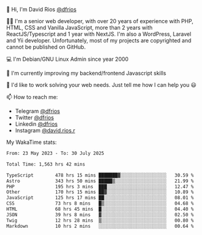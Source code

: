 👋 Hi, I'm David Rios [@dfrios](https://github.com/dfrios)

👨‍💻 I'm a senior web developer, with over 20 years of experience with PHP, HTML, CSS and Vanilla JavaScript, more than 2 years with ReactJS/Typescript and 1 year with NextJS. I'm also a WordPress, Laravel and Yii developer. Unfortunately, most of my projects are copyrighted and cannot be published on GitHub.

💻 I'm Debian/GNU Linux Admin since year 2000

🌱 I'm currently improving my backend/frontend Javascript skills

💞️ I'd like to work solving your web needs. Just tell me how I can help you 😃

📫 How to reach me:
* Telegram [@dfrios](https://t.me/dfrios)
* Twitter [@dfrios](https://twitter.com/dfrios)
* Linkedin [@dfrios](https://linkedin.com/in/dfrios)
* Instagram [@david.rios.r](https://instagram.com/david.rios.r)



My WakaTime stats:
<!--START_SECTION:waka-->

```txt
From: 23 May 2023 - To: 30 July 2025

Total Time: 1,563 hrs 42 mins

TypeScript        478 hrs 15 mins ███████▓░░░░░░░░░░░░░░░░░   30.59 %
Astro             343 hrs 50 mins █████▒░░░░░░░░░░░░░░░░░░░   21.99 %
PHP               195 hrs 3 mins  ███░░░░░░░░░░░░░░░░░░░░░░   12.47 %
Other             170 hrs 15 mins ██▓░░░░░░░░░░░░░░░░░░░░░░   10.89 %
JavaScript        125 hrs 17 mins ██░░░░░░░░░░░░░░░░░░░░░░░   08.01 %
CSS               73 hrs 8 mins   █▒░░░░░░░░░░░░░░░░░░░░░░░   04.68 %
HTML              68 hrs 45 mins  █░░░░░░░░░░░░░░░░░░░░░░░░   04.40 %
JSON              39 hrs 8 mins   ▓░░░░░░░░░░░░░░░░░░░░░░░░   02.50 %
Twig              12 hrs 28 mins  ▒░░░░░░░░░░░░░░░░░░░░░░░░   00.80 %
Markdown          10 hrs 2 mins   ░░░░░░░░░░░░░░░░░░░░░░░░░   00.64 %
```

<!--END_SECTION:waka-->
